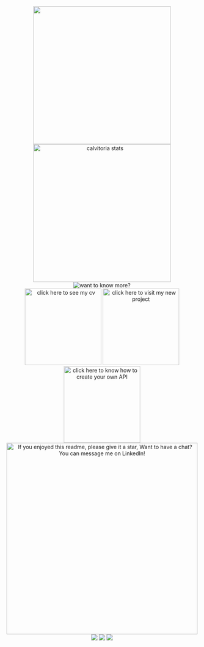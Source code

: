 
<!-- <div align="center">
 <a href="https://calvitoria.herokuapp.com/" >
 <img alt="welcome to my github profile. My name is Vitória Calvi Meinerz and I am a software developer." 
  src="https://user-images.githubusercontent.com/95686401/199352785-2a68893f-ca5f-4348-9b8d-ec20d1bd5d03.png" /></a>
</div>

<!-- profile inf -->
<div align="center">
<a href="https://github.com/calvitoria">
  <img align="center" width="360px" src="https://github-readme-stats.vercel.app/api?username=calvitoria&show_icons=true&title_color=af87ff&bg_color=22272e&icon_color=F86C91&hide_border=true&theme=material-palenight&include_all_commits=true&count_private=false" />
</a> 
  
<a href="https://github.com/calvitoria">
  <img align="center" width="360px" src="https://github-readme-stats.vercel.app/api/top-langs/?username=calvitoria&bg_color=22272e&icon_color=0ba2be&title_color=af87ff&hide_border=true&layout=compact&theme=material-palenight" alt="calvitoria stats" />
</a>  
</div>

  <!-- tech stack -->

<!--  <div align="center">
  <img alt="my tech stack: html, css, javaScript, tailwind.css, jest testing, react.js, react testinf library, redux, bash, linux"        src="https://user-images.githubusercontent.com/95686401/181390973-122d1c51-bac1-4a5c-a424-141dbeb91327.svg" /> 
 </div> -->

  <!-- know more -->
 <div align="center">
  <img alt="want to know more?" src="https://user-images.githubusercontent.com/95686401/181391557-ce6d26be-67f7-4bd6-8430-7f117dde4507.svg" /> 
 </div>

 <div align="center">
  <a href="https://drive.google.com/drive/folders/1R2CxxgsqFUbF98S98JKWPCNRnzjXCStT?usp=sharing" target="_blank">
    <img width="200px" alt="click here to see my cv" src="https://user-images.githubusercontent.com/95686401/181391664-dc2a6d05-f937-4ef3-9754-21f4a280f8e3.svg"></a> 
    
  <a href="https://github.com/calvitoria/intro-to-mongodb" target="_blank">
    <img width="200px" alt="click here to visit my new project" src="https://user-images.githubusercontent.com/95686401/181391776-5292e6f2-f2e7-4823-813e-437d42b777ce.svg"></a> 
    
  <a href="https://github.com/calvitoria/how-to-create-API" target="_blank">
   <img width="200px" alt="click here to know how to create your own API" src="https://user-images.githubusercontent.com/95686401/181392065-f06c90fb-2b76-4e01-b1ba-56b7755d65f2.svg"></a>  
 </div>
 
<div align="center">
  <img width="500px" alt="If you enjoyed this readme, please give it a star, Want to have a chat? You can message me on LinkedIn!" src="https://user-images.githubusercontent.com/95686401/181392989-a85570fb-9386-44c8-b131-58bcfaef68f1.svg" /> 
 </div>
    
<div align="center">
  <a href="https://www.instagram.com/calvitoria/" target="_blank"><img src="https://img.shields.io/badge/-Instagram-%23E4405F?style=for-the-badge&logo=instagram&logoColor=white" target="_blank"></a>
  <a href = "mailto:calvi.vitoria@gmail.com"><img src="https://img.shields.io/badge/-Gmail-%23333?style=for-the-badge&logo=gmail&logoColor=white" target="_blank"></a>
  <a href="https://www.linkedin.com/in/calvitoria/" target="_blank"><img src="https://img.shields.io/badge/-LinkedIn-0ba2be?style=for-the-badge&logo=linkedin&logoColor=white" target="_blank"></a> 
  </a>
 
  
